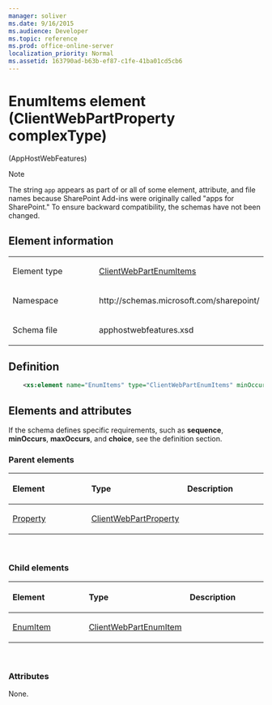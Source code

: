```yaml
---
manager: soliver
ms.date: 9/16/2015
ms.audience: Developer
ms.topic: reference
ms.prod: office-online-server
localization_priority: Normal
ms.assetid: 163790ad-b63b-ef87-c1fe-41ba01cd5cb6
---
```


# EnumItems element (ClientWebPartProperty complexType) 

(AppHostWebFeatures)

> [!NOTE] 
> The string `app` appears as part of or all of some element, attribute, and file names because SharePoint Add-ins were originally called "apps for SharePoint." To ensure backward compatibility, the schemas have not been changed. 

## Element information

<table>
<colgroup>
<col width="50%" />
<col width="50%" />
</colgroup>
<tbody>
<tr class="odd">
<td align="left"><p><span class="label">Element type</span></p></td>
<td align="left"><p><a href="clientwebpartenumitems-complextype-apphostwebfeatures.md">ClientWebPartEnumItems</a></p></td>
</tr>
<tr class="even">
<td align="left"><p><span class="label">Namespace</span></p></td>
<td align="left"><p>http://schemas.microsoft.com/sharepoint/</p></td>
</tr>
<tr class="odd">
<td align="left"><p><span class="label">Schema file</span></p></td>
<td align="left"><p>apphostwebfeatures.xsd</p></td>
</tr>
</tbody>
</table>

## Definition

```XML
    <xs:element name="EnumItems" type="ClientWebPartEnumItems" minOccurs="0" maxOccurs="1"></xs:element>
```

## Elements and attributes

If the schema defines specific requirements, such as **sequence**, **minOccurs**, **maxOccurs**, and **choice**, see the definition section.

### Parent elements

<table>
<colgroup>
<col width="33%" />
<col width="33%" />
<col width="33%" />
</colgroup>
<thead>
<tr class="header">
<th align="left"><p>Element</p></th>
<th align="left"><p>Type</p></th>
<th align="left"><p>Description</p></th>
</tr>
</thead>
<tbody>
<tr class="odd">
<td align="left"><p><a href="property-element-clientwebpartproperties-complextypeapphostwebfeatures.md">Property</a></p></td>
<td align="left"><p><a href="clientwebpartproperty-complextype-apphostwebfeatures.md">ClientWebPartProperty</a></p></td>
<td align="left"><p></p></td>
</tr>
</tbody>
</table>

<br/> 

### Child elements

<table>
<colgroup>
<col width="33%" />
<col width="33%" />
<col width="33%" />
</colgroup>
<thead>
<tr class="header">
<th align="left"><p>Element</p></th>
<th align="left"><p>Type</p></th>
<th align="left"><p>Description</p></th>
</tr>
</thead>
<tbody>
<tr class="odd">
<td align="left"><p><a href="enumitem-element-clientwebpartenumitems-complextypeapphostwebfeatures.md">EnumItem</a></p></td>
<td align="left"><p><a href="clientwebpartenumitem-complextype-apphostwebfeatures.md">ClientWebPartEnumItem</a></p></td>
<td align="left"><p></p></td>
</tr>
</tbody>
</table>

<br/> 

### Attributes

None.

<br/> 

<br/> 









